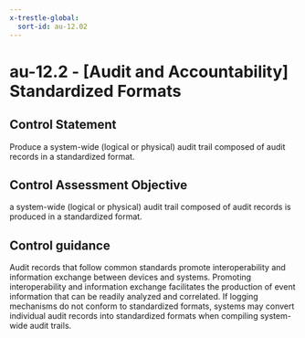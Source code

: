 ```yaml
---
x-trestle-global:
  sort-id: au-12.02
---
```


# au-12.2 - \[Audit and Accountability\] Standardized Formats

## Control Statement

Produce a system-wide (logical or physical) audit trail composed of audit records in a standardized format.

## Control Assessment Objective

a system-wide (logical or physical) audit trail composed of audit records is produced in a standardized format.

## Control guidance

Audit records that follow common standards promote interoperability and information exchange between devices and systems. Promoting interoperability and information exchange facilitates the production of event information that can be readily analyzed and correlated. If logging mechanisms do not conform to standardized formats, systems may convert individual audit records into standardized formats when compiling system-wide audit trails.
